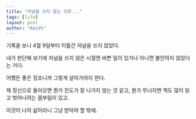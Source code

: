 ```yaml
---
title: "저널을 쓰지 않는 이유..."
tags: [life]
layout: post
author: "Keith"
---
```


기록을 보니 4월 9일부터 이틀간 저널을 쓰지 않았다. 

내가 판단해 보기에 저널을 쓰지 않은 시절엔 바쁜 일이 있거나 아니면 불안하지 않았다는 거다. 

어쨌든 좋은 징조니까 그렇게 살아가야지 한다.

제 정신으로 돌아오면 뭔가 진도가 잘 나가지 않는 것 같고, 뭔가 무너지면 책도 많이 읽고 벗어나려는 몸부림이 있고.

이것이 나의 삶이라니 그냥 받아야 할 밖에.